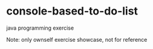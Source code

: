 # console-based-to-do-list
java programming exercise

Note: only ownself exercise showcase, not for reference
